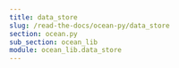 ```yaml
---
title: data_store
slug: /read-the-docs/ocean-py/data_store
section: ocean.py
sub_section: ocean_lib
module: ocean_lib.data_store
---
```

